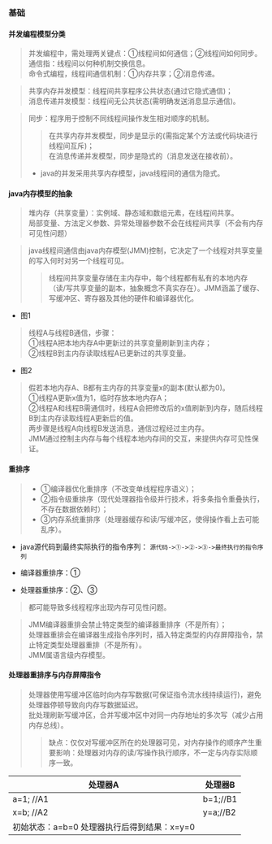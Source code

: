 ### 基础
#### 并发编程模型分类
>并发编程中，需处理两关键点：①线程间如何通信；②线程间如何同步。  
通信指：线程间以何种机制交换信息。  
命令式编程，线程间通信机制：①内存共享；②消息传递。

>共享内存并发模型：线程间共享程序公共状态(通过它隐式通信)；  
消息传递并发模型：线程间无公共状态(需明确发送消息显示通信)。

>同步：程序用于控制不同线程间操作发生相对顺序的机制。 
>>在共享内存并发模型，同步是显示的(需指定某个方法或代码块进行线程间互斥)；  
在消息传递并发模型，同步是隐式的（消息发送在接收前）。
>- java的并发采用共享内存模型，java线程间的通信为隐式。

#### java内存模型的抽象
>堆内存（共享变量）：实例域、静态域和数组元素，在线程间共享。  
局部变量、方法定义参数、异常处理器参数不会在线程间共享（不会有内存可见性问题）  

>java线程间通信由java内存模型(JMM)控制，它决定了一个线程对共享变量的写入何时对另一个线程可见。  
>>线程间共享变量存储在主内存中，每个线程都有私有的本地内存（读/写共享变量的副本，抽象概念不真实存在）。JMM涵盖了缓存、写缓冲区、寄存器及其他的硬件和编译器优化。

- 图1
>线程A与线程B通信，步骤：  
①线程A把本地内存A中更新过的共享变量刷新到主内存；  
②线程B到主内存读取线程A已更新过的共享变量。

- 图2
>假若本地内存A、B都有主内存的共享变量x的副本(默认都为0)。  
①线程A更新x值为1，临时存放本地内存A；  
②线程A和线程B需通信时，线程A会把修改后的x值刷新到内存，随后线程B到主内存读取线程A更新后的值。  
两步骤是线程A向线程B发送消息，通信过程经过主内存。  
JMM通过控制主内存与每个线程本地内存间的交互，来提供内存可见性保证。

#### 重排序
>- ①编译器优化重排序（不改变单线程程序语义）；  
>- ②指令级重排序（现代处理器指令级并行技术，将多条指令重叠执行，不存在数据依赖时）；  
>- ③内存系统重排序（处理器缓存和读/写缓冲区，使得操作看上去可能乱序）。  

- java源代码到最终实际执行的指令序列：
`源代码->①->②->③->最终执行的指令序列`

- 编译器重排序：①   
- 处理器重排序：②、③  
>都可能导致多线程程序出现内存可见性问题。

>JMM编译器重排会禁止特定类型的编译器重排序（不是所有）；  
处理器重排会在编译器生成指令序列时，插入特定类型的内存屏障指令，禁止特定类型处理器重排（不是所有）。  
JMM属语言级内存模型。

#### 处理器重排序与内存屏障指令

>处理器使用写缓冲区临时向内存写数据(可保证指令流水线持续运行)，避免处理器停顿导致向内存写数据延迟。  
批处理刷新写缓冲区，合并写缓冲区中对同一内存地址的多次写（减少占用内存总线）。  
>>缺点：仅仅对写缓冲区所在的处理器可见，对内存操作的顺序产生重要影响：处理器对内存的读/写操作执行顺序，不一定与内存实际顺序一致。


处理器A | 处理器B
---|---
a=1; //A1 | b=1;//B1
x=b; //A2 | y=a;//B2
初始状态：a=b=0 处理器执行后得到结果：x=y=0|



